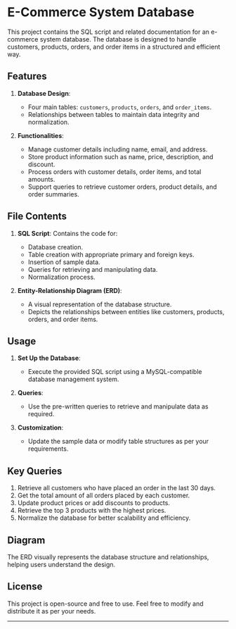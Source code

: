 
# E-Commerce System Database

This project contains the SQL script and related documentation for an e-commerce system database. The database is designed to handle customers, products, orders, and order items in a structured and efficient way.

## Features

1. **Database Design**:
   - Four main tables: `customers`, `products`, `orders`, and `order_items`.
   - Relationships between tables to maintain data integrity and normalization.

2. **Functionalities**:
   - Manage customer details including name, email, and address.
   - Store product information such as name, price, description, and discount.
   - Process orders with customer details, order items, and total amounts.
   - Support queries to retrieve customer orders, product details, and order summaries.

## File Contents

1. **SQL Script**: Contains the code for:
   - Database creation.
   - Table creation with appropriate primary and foreign keys.
   - Insertion of sample data.
   - Queries for retrieving and manipulating data.
   - Normalization process.

2. **Entity-Relationship Diagram (ERD)**:
   - A visual representation of the database structure.
   - Depicts the relationships between entities like customers, products, orders, and order items.

## Usage

1. **Set Up the Database**:
   - Execute the provided SQL script using a MySQL-compatible database management system.

2. **Queries**:
   - Use the pre-written queries to retrieve and manipulate data as required.

3. **Customization**:
   - Update the sample data or modify table structures as per your requirements.

## Key Queries

1. Retrieve all customers who have placed an order in the last 30 days.
2. Get the total amount of all orders placed by each customer.
3. Update product prices or add discounts to products.
4. Retrieve the top 3 products with the highest prices.
5. Normalize the database for better scalability and efficiency.

## Diagram

The ERD visually represents the database structure and relationships, helping users understand the design.

## License

This project is open-source and free to use. Feel free to modify and distribute it as per your needs.

---


